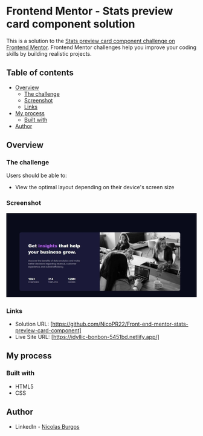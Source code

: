 # Frontend Mentor - Stats preview card component solution

This is a solution to the [Stats preview card component challenge on Frontend Mentor](https://www.frontendmentor.io/challenges/stats-preview-card-component-8JqbgoU62). Frontend Mentor challenges help you improve your coding skills by building realistic projects. 

## Table of contents

- [Overview](#overview)
  - [The challenge](#the-challenge)
  - [Screenshot](#screenshot)
  - [Links](#links)
- [My process](#my-process)
  - [Built with](#built-with)
- [Author](#author)


## Overview

### The challenge

Users should be able to:

- View the optimal layout depending on their device's screen size

### Screenshot

<img src="./screenshot.jpg"/>

### Links

- Solution URL: [https://github.com/NicoPR22/Front-end-mentor-stats-preview-card-component]
- Live Site URL: [https://idyllic-bonbon-5451bd.netlify.app/]
## My process

### Built with

- HTML5 
- CSS 

## Author

- LinkedIn - <a href="https://www.linkedin.com/in/nicolas-exequiel-burgos-fullstackdeveloper/">Nicolas Burgos</a>

